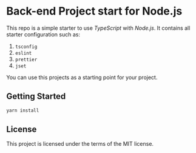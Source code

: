 # Back-end Project start for Node.js

This repo is a simple starter to use _TypeScript_ with _Node.js_.
It contains all starter configuration such as:

1. `tsconfig`
2. `eslint`
3. `prettier`
4. `jset`

You can use this projects as a starting point for your project.

## Getting Started

```sh
yarn install
```

## License

This project is licensed under the terms of the MIT license.
